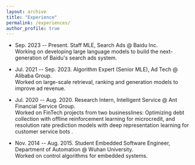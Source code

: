 ```yaml
---
layout: archive
title: "Experience"
permalink: /experiences/
author_profile: true
---
```


* Sep. 2023 -- Present. Staff MLE, Search Ads @ Baidu Inc.   
Working on developing large language models to build the next-generation of Baidu's search ads system.

* Jul. 2021 -- Sep. 2023. Algorithm Expert (Senior MLE), Ad Tech @ Alibaba Group.   
Worked on large-scale retrieval, ranking and generation models to improve ad revenue.  

* Jul. 2020 -- Aug. 2020. Research Intern, Intelligent Service @ Ant Financial Service Group.  
Worked on FinTech projects from two businesslines: Optimizing debt collection with offline reinforcement learning for microcredit, and resolution rate prediction models with deep representation learning for customer service bots . 

* Nov. 2014 -- Aug. 2015. Student Embedded Software Engineer, Department of Automation @ Wuhan University.  
Worked on control algorithms for embedded systems. 
